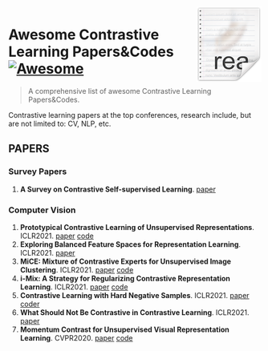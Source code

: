 <img src="icon.png" align="right" />

# Awesome Contrastive Learning Papers&Codes [![Awesome](https://cdn.rawgit.com/sindresorhus/awesome/d7305f38d29fed78fa85652e3a63e154dd8e8829/media/badge.svg)](https://github.com/sindresorhus/awesome#readme)
> A comprehensive list of awesome Contrastive Learning Papers&amp;Codes.

Contrastive learning papers at the top conferences, research include, but are not limited to: CV, NLP, etc.
## PAPERS
### Survey Papers
1. **A Survey on Contrastive Self-supervised Learning**. [paper](https://arxiv.org/abs/2011.00362)
### Computer Vision
1. **Prototypical Contrastive Learning of Unsupervised Representations**. ICLR2021. [paper](https://arxiv.org/abs/2005.04966) [code](https://github.com/salesforce/PCL)
2. **Exploring Balanced Feature Spaces for Representation Learning**. ICLR2021. [paper](https://openreview.net/forum?id=OqtLIabPTit)
3. **MiCE: Mixture of Contrastive Experts for Unsupervised Image Clustering**. ICLR2021. [paper](https://openreview.net/forum?id=gV3wdEOGy_V) [code](https://github.com/TsungWeiTsai/MiCE)
4. **i-Mix: A Strategy for Regularizing Contrastive Representation Learning**. ICLR2021. [paper](https://arxiv.org/abs/2010.08887) [code](https://github.com/kibok90/imix)
5. **Contrastive Learning with Hard Negative Samples**. ICLR2021. [paper](https://arxiv.org/abs/2010.04592) [coder](https://github.com/joshr17/HCL)
6. **What Should Not Be Contrastive in Contrastive Learning**. ICLR2021. [paper](https://arxiv.org/abs/2008.05659)
7. **Momentum Contrast for Unsupervised Visual Representation Learning**. CVPR2020. [paper](chrome-extension://cdonnmffkdaoajfknoeeecmchibpmkmg/assets/pdf/web/viewer.html?file=https%3A%2F%2Farxiv.org%2Fpdf%2F1911.05722.pdf) [code](https://github.com/facebookresearch/moco)
